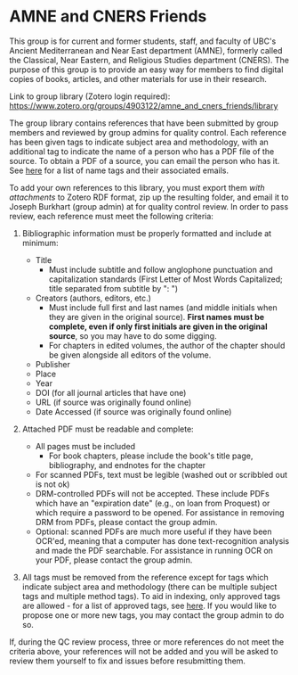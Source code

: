 # AMNE and CNERS Friends
This group is for current and former students, staff, and faculty of UBC's Ancient Mediterranean and Near East department (AMNE), formerly called the Classical, Near Eastern, and Religious Studies department (CNERS). The purpose of this group is to provide an easy way for members to find digital copies of books, articles, and other materials for use in their research.

Link to group library (Zotero login required): https://www.zotero.org/groups/4903122/amne_and_cners_friends/library

The group library contains references that have been submitted by group members and reviewed by group admins for quality control. Each reference has been given tags to indicate subject area and methodology, with an additional tag to indicate the name of a person who has a PDF file of the source. To obtain a PDF of a source, you can email the person who has it. See [here](<insert link here>) for a list of name tags and their associated emails.

To add your own references to this library, you must export them *with attachments* to Zotero RDF format, zip up the resulting folder, and email it to Joseph Burkhart (group admin) at <insert email here> for quality control review. In order to pass review, each reference must meet the following criteria:

1. Bibliographic information must be properly formatted and include at minimum: 
    - Title 
      - Must include subtitle and follow anglophone punctuation and capitalization standards (First Letter of Most Words Capitalized; title separated from subtitle by ": ")
    - Creators (authors, editors, etc.)
      - Must include full first and last names (and middle initials when they are given in the original source). **First names must be complete, even if only first initials are given in the original source**, so you may have to do some digging.
      - For chapters in edited volumes, the author of the chapter should be given alongside all editors of the volume.
    - Publisher
    - Place
    - Year
    - DOI (for all journal articles that have one)
    - URL (if source was originally found online)
    - Date Accessed (if source was originally found online)
    
2. Attached PDF must be readable and complete:
    - All pages must be included
        - For book chapters, please include the book's title page, bibliography, and endnotes for the chapter
    - For scanned PDFs, text must be legible (washed out or scribbled out is not ok)
    - DRM-controlled PDFs will not be accepted. These include PDFs which have an "expiration date" (e.g., on loan from Proquest) or which require a password to be opened. For assistance in removing DRM from PDFs, please contact the group admin.
    - Optional: scanned PDFs are much more useful if they have been OCR'ed, meaning that a computer has done text-recognition analysis and made the PDF searchable. For assistance in running OCR on your PDF, please contact the group admin.

3. All tags must be removed from the reference except for tags which indicate subject area and methodology (there can be multiple subject tags and multiple method tags). To aid in indexing, only approved tags are allowed - for a list of approved tags, see [here](<insert link here>). If you would like to propose one or more new tags, you may contact the group admin to do so.

If, during the QC review process, three or more references do not meet the criteria above, your references will not be added and you will be asked to review them yourself to fix and issues before resubmitting them.

